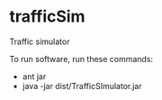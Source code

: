 # trafficSim
Traffic simulator

To run software, run these commands:
 * ant jar
 * java -jar dist/TrafficSImulator.jar
